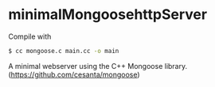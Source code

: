 # minimalMongoosehttpServer

Compile with
```bash
$ cc mongoose.c main.cc -o main
```

A minimal webserver using the C++ Mongoose library. (https://github.com/cesanta/mongoose)
